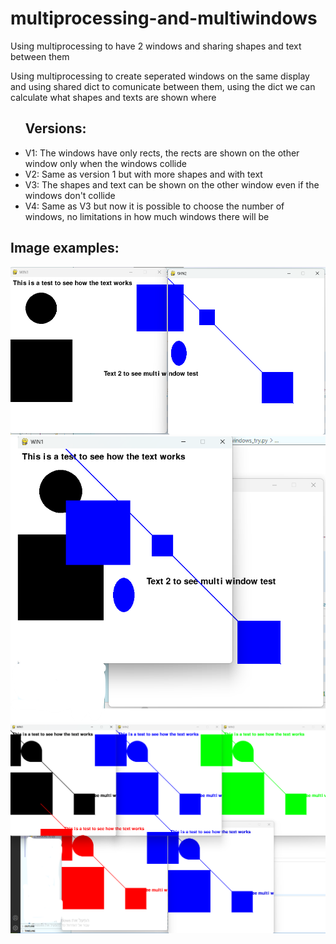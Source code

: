 # multiprocessing-and-multiwindows
<p>Using multiprocessing to have 2 windows and sharing shapes and text between them</p>
<p>Using multiprocessing to create seperated windows on the same display and using shared dict to comunicate between them, using the dict we can calculate what shapes and texts are shown where</p>

<ul>
  <h2>Versions:</h2>
  <li>V1: The windows have only rects, the rects are shown on the other window only when the windows collide</li>
  <li>V2: Same as version 1 but with more shapes and with text</li>
  <li>V3: The shapes and text can be shown on the other window even if the windows don't collide</li>
  <li>V4: Same as V3 but now it is possible to choose the number of windows, no limitations in how much windows there will be</li>
</ul>
<h2>Image examples:</h2>
<img src="img1.png">
<img src="img2.png">
<img src="img3.png">
